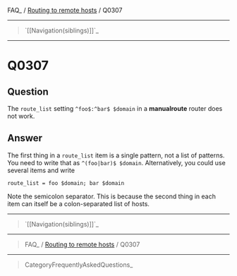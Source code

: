 FAQ\_ / [Routing to remote hosts](FAQ/Routing_to_remote_hosts) / Q0307

* * * * *

> \`[[Navigation(siblings)]]\`\_

* * * * *

Q0307
=====

Question
--------

The `route_list` setting `^foo$:^bar$ $domain` in a **manualroute**
router does not work.

Answer
------

The first thing in a `route_list` item is a single pattern, not a list
of patterns. You need to write that as `^(foo|bar)$ $domain`.
Alternatively, you could use several items and write

    route_list = foo $domain; bar $domain

Note the semicolon separator. This is because the second thing in each
item can itself be a colon-separated list of hosts.

* * * * *

> \`[[Navigation(siblings)]]\`\_

* * * * *

> FAQ\_ / [Routing to remote hosts](FAQ/Routing_to_remote_hosts) / Q0307

* * * * *

> CategoryFrequentlyAskedQuestions\_
